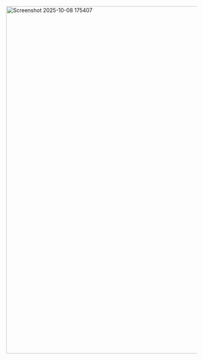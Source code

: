 <img width="1887" height="917" alt="Screenshot 2025-10-08 175407" src="https://github.com/user-attachments/assets/8dcbd622-f8de-4346-81be-0d9c36a892aa" />


